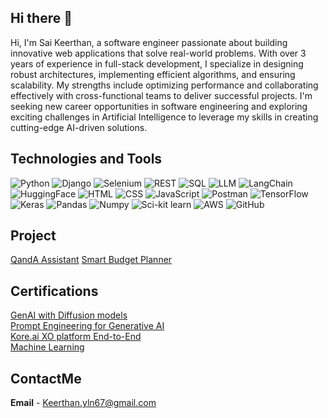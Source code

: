 ## Hi there 👋
Hi, I'm Sai Keerthan, a software engineer passionate about building innovative web applications that solve real-world problems. With over 3 years of experience in full-stack development, I specialize in designing robust architectures, implementing efficient algorithms, and ensuring scalability. My strengths include optimizing performance and collaborating effectively with cross-functional teams to deliver successful projects. I'm seeking new career opportunities in software engineering and exploring exciting challenges in Artificial Intelligence to leverage my skills in creating cutting-edge AI-driven solutions.

## Technologies and Tools
![Python](https://img.shields.io/badge/-Python-333333?style=flat&logo=python)
![Django](https://img.shields.io/badge/-Django-333333?style=flat&logo=Django)
![Selenium](https://img.shields.io/badge/-Selenium-333333?style=flat&logo=Selenium)
![REST](https://img.shields.io/badge/-REST-333333?style=flat&logo=REST)
![SQL](https://img.shields.io/badge/-SQL-333333?style=flat&logo=MySQL)
![LLM](https://img.shields.io/badge/-LLM-333333?style=flat&logo=LLM)
![LangChain](https://img.shields.io/badge/-LangChain-333333?style=flat&logo=LangChain)
![HuggingFace](https://img.shields.io/badge/-HuggingFace-333333?style=flat&logo=HuggingFace)
![HTML](https://img.shields.io/badge/-HTML-333333?style=flat&logo=HTML)
![CSS](https://img.shields.io/badge/-CSS-333333?style=flat&logo=CSS)
![JavaScript](https://img.shields.io/badge/-JavaScript-333333?style=flat&logo=JavaScript)
![Postman](https://img.shields.io/badge/-Postman-333333?style=flat&logo=Postman)
![TensorFlow](https://img.shields.io/badge/-TensorFlow-333333?style=flat&logo=tensorflow)
![Keras](https://img.shields.io/badge/-keras-333333?style=flat&logo=Keras)
![Pandas](https://img.shields.io/badge/-Pandas-333333?style=flat&logo=Pandas)
![Numpy](https://img.shields.io/badge/-Numpy-333333?style=flat&logo=Numpy)
![Sci-kit learn](https://img.shields.io/badge/-Scikit-333333?style=flat&logo=Scikit)
![AWS](https://img.shields.io/badge/-AWS-333333?style=flat&logo=amazon-aws)
![GitHub](https://img.shields.io/badge/-GitHub-333333?style=flat&logo=github)

## Project
[QandA Assistant](https://github.com/Sai-keerthan-reddy/QandA-Assistant)
[Smart Budget Planner](https://github.com/Sai-keerthan-reddy/Smart-Budget-Planner)

## Certifications
 [GenAI with Diffusion models ](https://www.linkedin.com/learning/certificates/4e3ea8e61c7641bd1f9fcb0e4bd8ea2d7f16d599b7c7f0f4fa36f4d8d7fc018f?u=74654946) <br>
 [Prompt Engineering for Generative AI](https://www.linkedin.com/learning/certificates/437af04d39acb7a87f29acb4369f6a715f35d4a2902db942363041228b61d7fe)<br>
 [Kore.ai XO platform End-to-End](https://github.com/Sai-keerthan-reddy/Sai-keerthan-reddy/blob/main/koreAI%20basic%20End-to-end.pdf)<br>
 [Machine Learning](https://github.com/Sai-keerthan-reddy/Sai-keerthan-reddy/blob/main/saikeerthanreddy%20-%20Intro%20to%20Machine%20Learning.png)<br>

## ContactMe
**Email** - Keerthan.yln67@gmail.com

